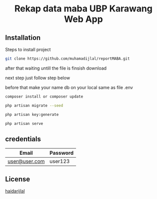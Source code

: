 # <p align="center">Rekap data maba UBP Karawang Web App</p>

## Installation
Steps to install project

```bash
git clone https://github.com/muhamadijlal/reportMABA.git
```
after that waiting untill the file is finsish download

next step just follow step below

before that make your name db on your local same as file .env

```bash
composer install or composer update

php artisan migrate --seed

php artisan key:generate

php artisan serve
```
## credentials
| Email  | Password |
| ------------- | ------------- |
| user@user.com  | user123  |

## License
[haidarijlal](https://github.com/muhamadijlal/)
